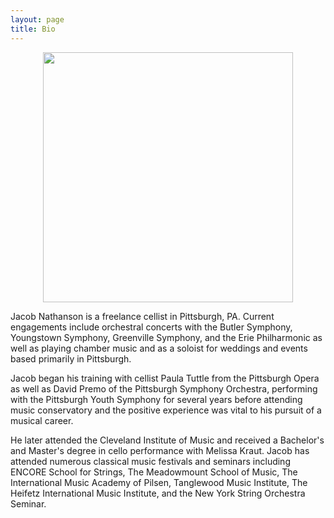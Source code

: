 ```yaml
---
layout: page
title: Bio
---
```


<div align="center">
    <img src="https://pittsburghstrings.com/assets/img/headshot.webp" height="400" width="400">
</div>

Jacob Nathanson is a freelance cellist in Pittsburgh, PA. Current engagements include orchestral concerts with the Butler Symphony, Youngstown Symphony, Greenville Symphony, and the Erie Philharmonic as well as playing chamber music and as a soloist for weddings and events based primarily in Pittsburgh.

Jacob began his training with cellist Paula Tuttle from the Pittsburgh Opera as well as David Premo of the Pittsburgh Symphony Orchestra, performing with the Pittsburgh Youth Symphony for several years before attending music conservatory and the positive experience was vital to his pursuit of a musical career.
    
He later attended the Cleveland Institute of Music and received a Bachelor's and Master's degree in cello performance with Melissa Kraut. Jacob has attended numerous classical music festivals and seminars including ENCORE School for Strings, The Meadowmount School of Music, The International Music Academy of Pilsen, Tanglewood Music Institute, The Heifetz International Music Institute, and the New York String Orchestra Seminar.
